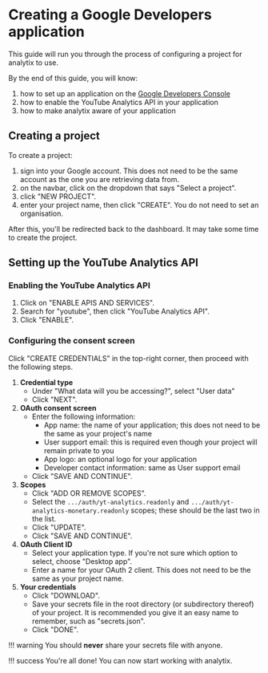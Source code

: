 # Creating a Google Developers application

This guide will run you through the process of configuring a project for analytix to use.

By the end of this guide, you will know:

1. how to set up an application on the [Google Developers Console](https://console.cloud.google.com/home)
2. how to enable the YouTube Analytics API in your application
3. how to make analytix aware of your application

## Creating a project

To create a project:

1. sign into your Google account. This does not need to be the same account as the one you are retrieving data from.
2. on the navbar, click on the dropdown that says "Select a project".
3. click "NEW PROJECT".
4. enter your project name, then click "CREATE". You do not need to set an organisation.

After this, you'll be redirected back to the dashboard. It may take some time to create the project.

## Setting up the YouTube Analytics API

### Enabling the YouTube Analytics API

1. Click on "ENABLE APIS AND SERVICES".
2. Search for "youtube", then click "YouTube Analytics API".
3. Click "ENABLE".

### Configuring the consent screen

Click "CREATE CREDENTIALS" in the top-right corner, then proceed with the following steps.

1. **Credential type**
    * Under "What data will you be accessing?", select "User data"
    * Click "NEXT".
2. **OAuth consent screen**
    * Enter the following information:
        * App name: the name of your application; this does not need to be the same as your project's name
        * User support email: this is required even though your project will remain private to you
        * App logo: an optional logo for your application
        * Developer contact information: same as User support email
    * Click "SAVE AND CONTINUE".
3. **Scopes**
    * Click "ADD OR REMOVE SCOPES".
    * Select the `.../auth/yt-analytics.readonly` and `.../auth/yt-analytics-monetary.readonly` scopes; these should be the last two in the list.
    * Click "UPDATE".
    * Click "SAVE AND CONTINUE".
4. **OAuth Client ID**
    * Select your application type. If you're not sure which option to select, choose "Desktop app".
    * Enter a name for your OAuth 2 client. This does not need to be the same as your project name.
5. **Your credentials**
    * Click "DOWNLOAD".
    * Save your secrets file in the root directory (or subdirectory thereof) of your project. It is recommended you give it an easy name to remember, such as "secrets.json".
    * Click "DONE".

!!! warning
    You should **never** share your secrets file with anyone.

!!! success
    You're all done! You can now start working with analytix.
